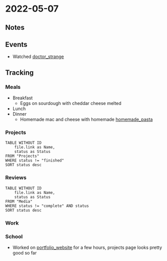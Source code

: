 # 2022-05-07
## Notes

## Events
- Watched [doctor_strange](../Media/Movies/doctor_strange.md)

## Tracking
### Meals
- Breakfast
	- Eggs on sourdough with cheddar cheese melted
- Lunch
- Dinner
	- Homemade mac and cheese with homemade [homemade_pasta](homemade_pasta.md)

### Projects
```dataview
TABLE WITHOUT ID
	file.link as Name,
	status as Status
FROM "Projects"
WHERE status != "finished"
SORT status desc
```

### Reviews
```dataview
TABLE WITHOUT ID
	file.link as Name,
	status as Status
FROM "Media"
WHERE status != "complete" AND status
SORT status desc
```

### Work

### School
- Worked on [portfolio_website](portfolio_website.md) for a few hours, projects page looks pretty good so far

